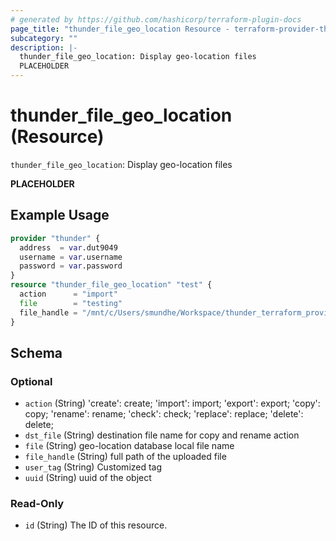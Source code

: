 ```yaml
---
# generated by https://github.com/hashicorp/terraform-plugin-docs
page_title: "thunder_file_geo_location Resource - terraform-provider-thunder"
subcategory: ""
description: |-
  thunder_file_geo_location: Display geo-location files
  PLACEHOLDER
---
```


# thunder_file_geo_location (Resource)

`thunder_file_geo_location`: Display geo-location files

__PLACEHOLDER__

## Example Usage

```terraform
provider "thunder" {
  address  = var.dut9049
  username = var.username
  password = var.password
}
resource "thunder_file_geo_location" "test" {
  action      = "import"
  file        = "testing"
  file_handle = "/mnt/c/Users/smundhe/Workspace/thunder_terraform_provider/test_project/test2.csv"
}
```

<!-- schema generated by tfplugindocs -->
## Schema

### Optional

- `action` (String) 'create': create; 'import': import; 'export': export; 'copy': copy; 'rename': rename; 'check': check; 'replace': replace; 'delete': delete;
- `dst_file` (String) destination file name for copy and rename action
- `file` (String) geo-location database local file name
- `file_handle` (String) full path of the uploaded file
- `user_tag` (String) Customized tag
- `uuid` (String) uuid of the object

### Read-Only

- `id` (String) The ID of this resource.



